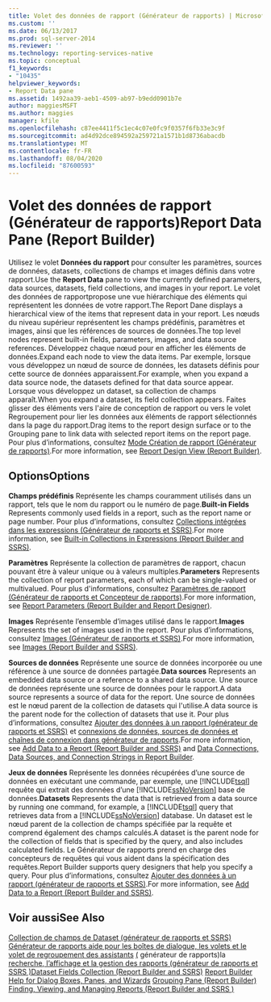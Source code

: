 ```yaml
---
title: Volet des données de rapport (Générateur de rapports) | Microsoft Docs
ms.custom: ''
ms.date: 06/13/2017
ms.prod: sql-server-2014
ms.reviewer: ''
ms.technology: reporting-services-native
ms.topic: conceptual
f1_keywords:
- "10435"
helpviewer_keywords:
- Report Data pane
ms.assetid: 1492aa39-aeb1-4509-ab97-b9edd0901b7e
author: maggiesMSFT
ms.author: maggies
manager: kfile
ms.openlocfilehash: c87ee4411f5c1ec4c07e0fc9f0357f6fb33e3c9f
ms.sourcegitcommit: ad4d92dce894592a259721a1571b1d8736abacdb
ms.translationtype: MT
ms.contentlocale: fr-FR
ms.lasthandoff: 08/04/2020
ms.locfileid: "87600593"
---
```

# <a name="report-data-pane-report-builder"></a><span data-ttu-id="2e831-102">Volet des données de rapport (Générateur de rapports)</span><span class="sxs-lookup"><span data-stu-id="2e831-102">Report Data Pane (Report Builder)</span></span>
  <span data-ttu-id="2e831-103">Utilisez le volet **Données du rapport** pour consulter les paramètres, sources de données, datasets, collections de champs et images définis dans votre rapport.</span><span class="sxs-lookup"><span data-stu-id="2e831-103">Use the **Report Data** pane to view the currently defined parameters, data sources, datasets, field collections, and images in your report.</span></span> <span data-ttu-id="2e831-104">Le volet des données de rapportpropose une vue hiérarchique des éléments qui représentent les données de votre rapport.</span><span class="sxs-lookup"><span data-stu-id="2e831-104">The Report Dane displays a hierarchical view of the items that represent data in your report.</span></span> <span data-ttu-id="2e831-105">Les nœuds du niveau supérieur représentent les champs prédéfinis, paramètres et images, ainsi que les références de sources de données.</span><span class="sxs-lookup"><span data-stu-id="2e831-105">The top level nodes represent built-in fields, parameters, images, and data source references.</span></span> <span data-ttu-id="2e831-106">Développez chaque nœud pour en afficher les éléments de données.</span><span class="sxs-lookup"><span data-stu-id="2e831-106">Expand each node to view the data items.</span></span> <span data-ttu-id="2e831-107">Par exemple, lorsque vous développez un nœud de source de données, les datasets définis pour cette source de données apparaissent.</span><span class="sxs-lookup"><span data-stu-id="2e831-107">For example, when you expand a data source node, the datasets defined for that data source appear.</span></span> <span data-ttu-id="2e831-108">Lorsque vous développez un dataset, sa collection de champs apparaît.</span><span class="sxs-lookup"><span data-stu-id="2e831-108">When you expand a dataset, its field collection appears.</span></span> <span data-ttu-id="2e831-109">Faites glisser des éléments vers l'aire de conception de rapport ou vers le volet Regroupement pour lier les données aux éléments de rapport sélectionnés dans la page du rapport.</span><span class="sxs-lookup"><span data-stu-id="2e831-109">Drag items to the report design surface or to the Grouping pane to link data with selected report items on the report page.</span></span> <span data-ttu-id="2e831-110">Pour plus d’informations, consultez [Mode Création de rapport &#40;Générateur de rapports&#41;](report-builder/report-design-view-report-builder.md).</span><span class="sxs-lookup"><span data-stu-id="2e831-110">For more information, see [Report Design View &#40;Report Builder&#41;](report-builder/report-design-view-report-builder.md).</span></span>

## <a name="options"></a><span data-ttu-id="2e831-111">Options</span><span class="sxs-lookup"><span data-stu-id="2e831-111">Options</span></span>
 <span data-ttu-id="2e831-112">**Champs prédéfinis** Représente les champs couramment utilisés dans un rapport, tels que le nom du rapport ou le numéro de page.</span><span class="sxs-lookup"><span data-stu-id="2e831-112">**Built-in Fields** Represents commonly used fields in a report, such as the report name or page number.</span></span> <span data-ttu-id="2e831-113">Pour plus d’informations, consultez [Collections intégrées dans les expressions &#40;Générateur de rapports et SSRS&#41;](report-design/built-in-collections-in-expressions-report-builder.md).</span><span class="sxs-lookup"><span data-stu-id="2e831-113">For more information, see [Built-in Collections in Expressions &#40;Report Builder and SSRS&#41;](report-design/built-in-collections-in-expressions-report-builder.md).</span></span>

 <span data-ttu-id="2e831-114">**Paramètres** Représente la collection de paramètres de rapport, chacun pouvant être à valeur unique ou à valeurs multiples.</span><span class="sxs-lookup"><span data-stu-id="2e831-114">**Parameters** Represents the collection of report parameters, each of which can be single-valued or multivalued.</span></span> <span data-ttu-id="2e831-115">Pour plus d'informations, consultez [Paramètres de rapport &#40;Générateur de rapports et Concepteur de rapports&#41;](report-design/report-parameters-report-builder-and-report-designer.md).</span><span class="sxs-lookup"><span data-stu-id="2e831-115">For more information, see [Report Parameters &#40;Report Builder and Report Designer&#41;](report-design/report-parameters-report-builder-and-report-designer.md).</span></span>

 <span data-ttu-id="2e831-116">**Images** Représente l’ensemble d’images utilisé dans le rapport.</span><span class="sxs-lookup"><span data-stu-id="2e831-116">**Images** Represents the set of images used in the report.</span></span> <span data-ttu-id="2e831-117">Pour plus d’informations, consultez [Images &#40;Générateur de rapports et SSRS&#41;](report-design/images-report-builder-and-ssrs.md).</span><span class="sxs-lookup"><span data-stu-id="2e831-117">For more information, see [Images &#40;Report Builder and SSRS&#41;](report-design/images-report-builder-and-ssrs.md).</span></span>

 <span data-ttu-id="2e831-118">**Sources de données** Représente une source de données incorporée ou une référence à une source de données partagée.</span><span class="sxs-lookup"><span data-stu-id="2e831-118">**Data sources** Represents an embedded data source or a reference to a shared data source.</span></span> <span data-ttu-id="2e831-119">Une source de données représente une source de données pour le rapport.</span><span class="sxs-lookup"><span data-stu-id="2e831-119">A data source represents a source of data for the report.</span></span> <span data-ttu-id="2e831-120">Une source de données est le nœud parent de la collection de datasets qui l'utilise.</span><span class="sxs-lookup"><span data-stu-id="2e831-120">A data source is the parent node for the collection of datasets that use it.</span></span> <span data-ttu-id="2e831-121">Pour plus d’informations, consultez [Ajouter des données à un rapport &#40;générateur de rapports et SSRS&#41;](report-data/report-datasets-ssrs.md) et [connexions de données, sources de données et chaînes de connexion dans générateur de rapports](../../2014/reporting-services/data-connections-data-sources-and-connection-strings-in-report-builder.md).</span><span class="sxs-lookup"><span data-stu-id="2e831-121">For more information, see [Add Data to a Report &#40;Report Builder and SSRS&#41;](report-data/report-datasets-ssrs.md) and [Data Connections, Data Sources, and Connection Strings in Report Builder](../../2014/reporting-services/data-connections-data-sources-and-connection-strings-in-report-builder.md).</span></span>

 <span data-ttu-id="2e831-122">**Jeux de données** Représente les données récupérées d’une source de données en exécutant une commande, par exemple, une [!INCLUDE[tsql](../includes/tsql-md.md)] requête qui extrait des données d’une [!INCLUDE[ssNoVersion](../includes/ssnoversion-md.md)] base de données.</span><span class="sxs-lookup"><span data-stu-id="2e831-122">**Datasets** Represents the data that is retrieved from a data source by running one command, for example, a [!INCLUDE[tsql](../includes/tsql-md.md)] query that retrieves data from a [!INCLUDE[ssNoVersion](../includes/ssnoversion-md.md)] database.</span></span> <span data-ttu-id="2e831-123">Un dataset est le nœud parent de la collection de champs spécifiée par la requête et comprend également des champs calculés.</span><span class="sxs-lookup"><span data-stu-id="2e831-123">A dataset is the parent node for the collection of fields that is specified by the query, and also includes calculated fields.</span></span> <span data-ttu-id="2e831-124">Le Générateur de rapports prend en charge des concepteurs de requêtes qui vous aident dans la spécification des requêtes.</span><span class="sxs-lookup"><span data-stu-id="2e831-124">Report Builder supports query designers that help you specify a query.</span></span> <span data-ttu-id="2e831-125">Pour plus d’informations, consultez [Ajouter des données à un rapport &#40;générateur de rapports et SSRS&#41;](report-data/report-datasets-ssrs.md).</span><span class="sxs-lookup"><span data-stu-id="2e831-125">For more information, see [Add Data to a Report &#40;Report Builder and SSRS&#41;](report-data/report-datasets-ssrs.md).</span></span>

## <a name="see-also"></a><span data-ttu-id="2e831-126">Voir aussi</span><span class="sxs-lookup"><span data-stu-id="2e831-126">See Also</span></span>
 <span data-ttu-id="2e831-127">[Collection de champs de Dataset &#40;générateur de rapports et SSRS&#41;](report-data/dataset-fields-collection-report-builder-and-ssrs.md) [Générateur de rapports aide pour les boîtes de dialogue, les volets et le volet de regroupement des assistants](../../2014/reporting-services/report-builder-help-for-dialog-boxes-panes-and-wizards.md) [&#40;](report-design/grouping-pane-report-builder.md) générateur de rapports&#41;la [recherche, l’affichage et la gestion des rapports &#40;générateur de rapports et SSRS &#41;](report-builder/finding-viewing-and-managing-reports-report-builder-and-ssrs.md)</span><span class="sxs-lookup"><span data-stu-id="2e831-127">[Dataset Fields Collection &#40;Report Builder and SSRS&#41;](report-data/dataset-fields-collection-report-builder-and-ssrs.md) [Report Builder Help for Dialog Boxes, Panes, and Wizards](../../2014/reporting-services/report-builder-help-for-dialog-boxes-panes-and-wizards.md) [Grouping Pane &#40;Report Builder&#41;](report-design/grouping-pane-report-builder.md) [Finding, Viewing, and Managing Reports &#40;Report Builder and SSRS &#41;](report-builder/finding-viewing-and-managing-reports-report-builder-and-ssrs.md)</span></span>


